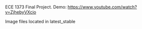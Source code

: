ECE 1373 Final Project.
Demo:
https://www.youtube.com/watch?v=ZjhebyVXcio

Image files located in latest_stable
